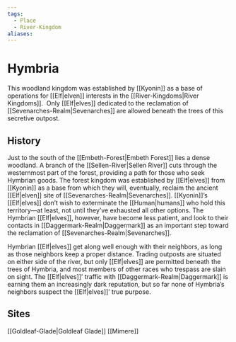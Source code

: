 ```yaml
---
tags:
  - Place
  - River-Kingdom
aliases:
---
```

# Hymbria
This woodland kingdom was established by [[Kyonin]] as a base of operations for [[Elf|elven]] interests in the [[River-Kingdoms|River Kingdoms]].  Only [[Elf|elves]] dedicated to the reclamation of [[Sevenarches-Realm|Sevenarches]] are allowed beneath the trees of this secretive outpost.
## History
Just to the south of the [[Embeth-Forest|Embeth Forest]] lies a dense woodland. A branch of the [[Sellen-River|Sellen River]] cuts through the westernmost part of the forest, providing a path for those who seek Hymbrian goods. The forest kingdom was established by [[Elf|elves]] from [[Kyonin]] as a base from which they will, eventually, reclaim the ancient [[Elf|elven]] site of [[Sevenarches-Realm|Sevenarches]]. [[Kyonin]]’s [[Elf|elves]] don’t wish to exterminate the [[Human|humans]] who hold this territory—at least, not until they’ve exhausted all other options. The Hymbrian [[Elf|elves]], however, have become less patient, and look to their contacts in [[Daggermark-Realm|Daggermark]] as an important step toward the reclamation of [[Sevenarches-Realm|Sevenarches]].

Hymbrian [[Elf|elves]] get along well enough with their neighbors, as long as those neighbors keep a proper distance. Trading outposts are situated on either side of the river, but only [[Elf|elves]] are permitted beneath the trees of Hymbria, and most members of other races who trespass are slain on sight. The [[Elf|elves]]’ traffic with [[Daggermark-Realm|Daggermark]] is earning them an increasingly dark reputation, but so far none of Hymbria’s neighbors suspect the [[Elf|elves]]’ true purpose.

## Sites
[[Goldleaf-Glade|Goldleaf Glade]]
[[Mimere]]